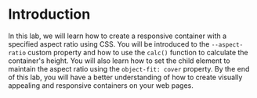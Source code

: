 # Introduction

In this lab, we will learn how to create a responsive container with a specified aspect ratio using CSS. You will be introduced to the `--aspect-ratio` custom property and how to use the `calc()` function to calculate the container's height. You will also learn how to set the child element to maintain the aspect ratio using the `object-fit: cover` property. By the end of this lab, you will have a better understanding of how to create visually appealing and responsive containers on your web pages.
